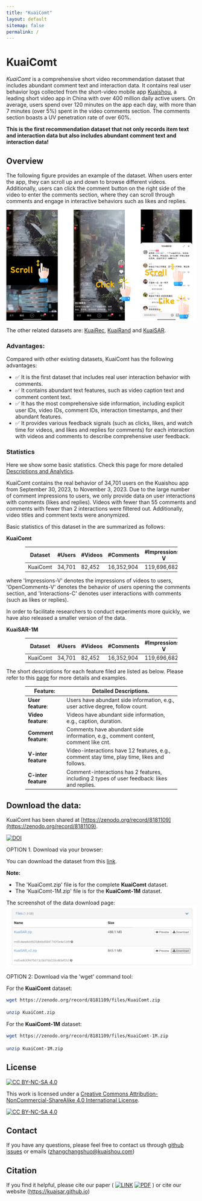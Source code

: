 ```yaml
---
title: "KuaiComt"
layout: default
sitemap: false
permalink: /
---
```


# KuaiComt

*KuaiComt* is a comprehensive short video recommendation dataset that includes abundant comment text and interaction data. It contains real user behavior logs collected from the short-video mobile app [Kuaishou](https://www.kuaishou.com/en), a leading short video app in China with over 400 million daily active users. On average, users spend over 120 minutes on the app each day, with more than 7 minutes (over 5%) spent in the video comments section. The comments section boasts a UV penetration rate of over 60%.

**This is the first recommendation dataset that not only records item text and interaction data but also includes abundant comment text and interaction data!**


## Overview

The following figure provides an example of the dataset. When users enter the app, they can scroll up and down to browse different videos. Additionally, users can click the comment button on the right side of the video to enter the comments section, where they can scroll through comments and engage in interactive behaviors such as likes and replies.


![kuaidata](../assets/fig/example.png)

The other related datasets are: [KuaiRec](https://kuairec.com/), [KuaiRand](https://kuairand.com/) and [KuaiSAR](https://kuaisar.github.io/).

### Advantages:

Compared with other existing datasets, KuaiComt has the following advantages:

- ✅ It is the first dataset that includes real user interaction behavior with comments.
- ✅ It contains abundant text features, such as video caption text and comment content text.
- ✅ It has the most comprehensive side information, including explicit user IDs, video IDs, comment IDs, interaction timestamps, and their abundant features.
- ✅ It provides various feedback signals (such as clicks, likes, and watch time for videos, and likes and replies for comments) for each interaction with videos and comments to describe comprehensive user feedback.

### Statistics

Here we show some basic statistics.
Check this page for more detailed [Descriptions and Analytics](./detailed_statistics.html).

KuaiComt contains the real behavior of 34,701 users on the Kuaishou app from September 30, 2023, to November 3, 2023. Due to the large number of comment impressions to users, we only provide data on user interactions with comments (likes and replies). Videos with fewer than 55 comments and comments with fewer than 2 interactions were filtered out. Additionally, video titles and comment texts were anonymized.

Basic statistics of this dataset in the are summarized as follows:

**KuaiComt**

<style>
table {
  width: 80%;
  margin-left: auto;
  margin-right: auto;
}
</style>

| Dataset | #Users  | #Videos | #Comments | #Impressions-V | #OpenComments-V | Interactions-C |
|---------|---------|------------|---------|------------|------------|------------|
| KuaiComt | 34,701 | 82,452 | 16,352,904 | 119,696,682 | 16,033,443 | 1,002,672 |

where 'Impressions-V' denotes the impressions of videos to users, 'OpenComments-V' denotes the behavior of users opening the comments section, and 'Interactions-C' denotes user interactions with comments (such as likes or replies).

In order to facilitate researchers to conduct experiments more quickly, we have also released a smaller version of the data.

**KuaiSAR-1M**

<style>
table {
  width: 80%;
  margin-left: auto;
  margin-right: auto;
}
</style>

| Dataset  | #Users | #Videos | #Comments  | #Impressions-V |
|-----|-----|-----|-----|-----|
| KuaiComt | 34,701 | 82,452  | 16,352,904 | 119,696,682    |

The short descriptions for each feature filed are listed as below. Please refer to this [page](./detailed_statistics.html) for more details and examples.

| **Feature**:  | Detailed Descriptions. |
|------------------------|---------------------------------------------------------------------------------------|
| **User feature**:  | Users have abundant side information, e.g., user active degree, follow count. |
| **Video feature**: | Videos have abundant side information, e.g., caption, duration. |
| **Comment feature**: | Comments have abundant side information, e.g., comment content, comment like cnt. |
| **V-inter feature** | Video-interactions have 12 features, e.g., comment stay time, play time, likes and follows. |
| **C-inter feature** | Comment-interactions has 2 features, including 2 types of user feedback: likes and replies. |

## Download the data:

KuaiComt has been shared at [https://zenodo.org/record/8181109](https://zenodo.org/record/8181109).

[![DOI](https://zenodo.org/badge/DOI/10.5281/zenodo.8181109.svg)](https://doi.org/10.5281/zenodo.8181109)

OPTION 1. Download via your browser:

You can download the dataset from this [link](https://zenodo.org/record/8181109).

**Note:**

* The 'KuaiComt.zip' file is for the complete **KuaiComt** dataset.
* The 'KuaiComt-1M.zip' file is for the **KuaiComt-1M** dataset.

The screenshot of the data download page:
![](../assets/fig/data_file.png)

OPTION 2: Download via the 'wget' command tool:

For the **KuaiComt** dataset:

```bash
wget https://zenodo.org/record/8181109/files/KuaiComt.zip

unzip KuaiComt.zip
```

For the **KuaiComt-1M** dataset:

```bash
wget https://zenodo.org/record/8181109/files/KuaiComt-1M.zip

unzip KuaiComt-1M.zip
```


## License

[![CC BY-NC-SA 4.0][cc-by-nc-sa-shield]][cc-by-nc-sa]

This work is licensed under a
[Creative Commons Attribution-NonCommercial-ShareAlike 4.0 International License][cc-by-nc-sa].

[![CC BY-NC-SA 4.0][cc-by-nc-sa-image]][cc-by-nc-sa]

[cc-by-nc-sa]: http://creativecommons.org/licenses/by-nc-sa/4.0/
[cc-by-nc-sa-image]: https://licensebuttons.net/l/by-nc-sa/4.0/88x31.png
[cc-by-nc-sa-shield]: https://img.shields.io/badge/License-CC%20BY--NC--SA%204.0-lightgrey.svg


## Contact

If you have any questions, please feel free to contact us through [github issues](https://github.com/KuaiSAR/KuaiSAR.github.io/issues) or emails (zhangchangshuo@kuaishou.com)

## Citation

If you find it helpful, please cite our paper (
 [![LINK](https://img.shields.io/badge/-Paper%20Link-lightgrey)](https://arxiv.org/abs/2306.07705) [![PDF](https://img.shields.io/badge/-PDF-red)](https://arxiv.org/pdf/2306.07705.pdf) ) or cite our website (https://kuaisar.github.io)

```

```
